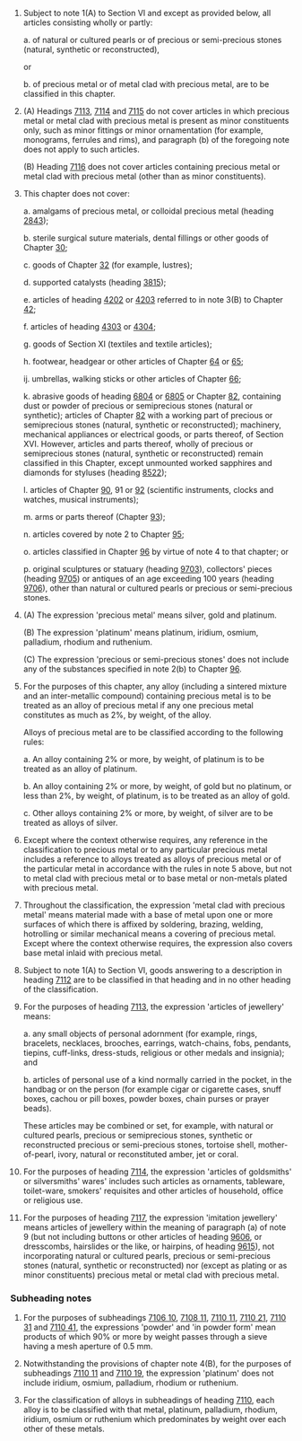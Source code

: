1. Subject to note 1(A) to Section VI and except as provided below, all articles consisting wholly or partly:

    a. of natural or cultured pearls or of precious or semi-precious stones (natural, synthetic or reconstructed),
    
    or
    
    b. of precious metal or of metal clad with precious metal, are to be classified in this chapter.

2. (A) Headings [7113](/headings/7113), [7114](/headings/7114) and [7115](/headings/7115) do not cover articles in which precious metal or metal clad with precious metal is present as minor constituents only, such as minor fittings or minor ornamentation (for example, monograms, ferrules and rims), and paragraph (b) of the foregoing note does not apply to such articles.

    (B) Heading [7116](/headings/7116) does not cover articles containing precious metal or metal clad with precious metal (other than as minor constituents).

3. This chapter does not cover:

    a. amalgams of precious metal, or colloidal precious metal (heading [2843](/headings/2843));
    
    b. sterile surgical suture materials, dental fillings or other goods of Chapter [30](/chapters/30);
    
    c. goods of Chapter [32](/chapters/32) (for example, lustres);
    
    d. supported catalysts (heading [3815](/headings/3815));
    
    e. articles of heading [4202](/headings/4202) or [4203](/headings/4203) referred to in note 3(B) to Chapter [42](/chapters/42);
    
    f. articles of heading [4303](/headings/4303) or [4304](/headings/4304);
    
    g. goods of Section XI (textiles and textile articles);
    
    h. footwear, headgear or other articles of Chapter [64](/chapters/64) or [65](/chapters/65);
    
    ij. umbrellas, walking sticks or other articles of Chapter [66](/chapters/66);
    
    k. abrasive goods of heading [6804](/headings/6804) or [6805](/headings/6805) or Chapter [82](/chapters/82), containing dust or powder of precious or semiprecious stones (natural or synthetic); articles of Chapter [82](/chapters/82) with a working part of precious or semiprecious stones (natural, synthetic or reconstructed); machinery, mechanical appliances or electrical goods, or parts thereof, of Section XVI. However, articles and parts thereof, wholly of precious or semiprecious stones (natural, synthetic or reconstructed) remain classified in this Chapter, except unmounted worked sapphires and diamonds for styluses (heading [8522](/headings/8522));
    
    l. articles of Chapter [90](/chapters/90), 91 or [92](/chapters/92) (scientific instruments, clocks and watches, musical instruments);
    
    m. arms or parts thereof (Chapter [93](/chapters/93));
    
    n. articles covered by note 2 to Chapter [95](/chapters/95);
    
    o. articles classified in Chapter [96](/chapters/96) by virtue of note 4 to that chapter; or
    
    p. original sculptures or statuary (heading [9703](/headings/9703)), collectors' pieces (heading [9705](/headings/9705)) or antiques of an age exceeding 100 years (heading [9706](/headings/9706)), other than natural or cultured pearls or precious or semi-precious stones.

4. (A) The expression 'precious metal' means silver, gold and platinum.

    (B) The expression 'platinum' means platinum, iridium, osmium, palladium, rhodium and ruthenium.
    
    (C) The expression 'precious or semi-precious stones' does not include any of the substances specified in note 2(b) to Chapter [96](/chapters/96).

5. For the purposes of this chapter, any alloy (including a sintered mixture and an inter-metallic compound) containing precious metal is to be treated as an alloy of precious metal if any one precious metal constitutes as much as 2%, by weight, of the alloy.

    Alloys of precious metal are to be classified according to the following rules:
    
    a. An alloy containing 2% or more, by weight, of platinum is to be treated as an alloy of platinum.
    
    b. An alloy containing 2% or more, by weight, of gold but no platinum, or less than 2%, by weight, of platinum, is to be treated as an alloy of gold.
    
    c. Other alloys containing 2% or more, by weight, of silver are to be treated as alloys of silver.

6. Except where the context otherwise requires, any reference in the classification to precious metal or to any particular precious metal includes a reference to alloys treated as alloys of precious metal or of the particular metal in accordance with the rules in note 5 above, but not to metal clad with precious metal or to base metal or non-metals plated with precious metal.

7. Throughout the classification, the expression 'metal clad with precious metal' means material made with a base of metal upon one or more surfaces of which there is affixed by soldering, brazing, welding, hotrolling or similar mechanical means a covering of precious metal. Except where the context otherwise requires, the expression also covers base metal inlaid with precious metal.

8. Subject to note 1(A) to Section VI, goods answering to a description in heading [7112](/headings/7112) are to be classified in that heading and in no other heading of the classification.

9. For the purposes of heading [7113](/headings/7113), the expression 'articles of jewellery' means:

    a. any small objects of personal adornment (for example, rings, bracelets, necklaces, brooches, earrings, watch-chains, fobs, pendants, tiepins, cuff-links, dress-studs, religious or other medals and insignia); and
    
    b. articles of personal use of a kind normally carried in the pocket, in the handbag or on the person (for example cigar or cigarette cases, snuff boxes, cachou or pill boxes, powder boxes, chain purses or prayer beads).
    
    These articles may be combined or set, for example, with natural or cultured pearls, precious or semiprecious stones, synthetic or reconstructed precious or semi-precious stones, tortoise shell, mother-of-pearl, ivory, natural or reconstituted amber, jet or coral.

10. For the purposes of heading [7114](/headings/7114), the expression 'articles of goldsmiths' or silversmiths' wares' includes such articles as ornaments, tableware, toilet-ware, smokers' requisites and other articles of household, office or religious use.

11. For the purposes of heading [7117](/headings/7117), the expression 'imitation jewellery' means articles of jewellery within the meaning of paragraph (a) of note 9 (but not including buttons or other articles of heading [9606](/headings/9606), or dresscombs, hairslides or the like, or hairpins, of heading [9615](/headings/9615)), not incorporating natural or cultured pearls, precious or semi-precious stones (natural, synthetic or reconstructed) nor (except as plating or as minor constituents) precious metal or metal clad with precious metal.

### Subheading notes

1. For the purposes of subheadings [7106 10](/subheadings/7106100000-80), [7108 11](/subheadings/7108110000-80), [7110 11](/subheadings/7110110000-80), [7110 21](/subheadings/7110210000-80), [7110 31](/subheadings/7110310000-80) and [7110 41](/subheadings/7110410000-80), the expressions 'powder' and 'in powder form' mean products of which 90% or more by weight passes through a sieve having a mesh aperture of 0.5 mm.

2. Notwithstanding the provisions of chapter note 4(B), for the purposes of subheadings [7110 11](/subheadings/7110110000-80) and [7110 19](/subheadings/7110190000-80), the expression 'platinum' does not include iridium, osmium, palladium, rhodium or ruthenium.

3. For the classification of alloys in subheadings of heading [7110](/headings/7110), each alloy is to be classified with that metal, platinum, palladium, rhodium, iridium, osmium or ruthenium which predominates by weight over each other of these metals.

